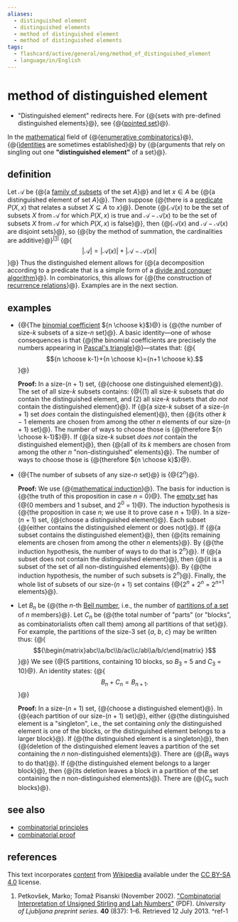 ```yaml
---
aliases:
  - distinguished element
  - distinguished elements
  - method of distinguished element
  - method of distinguished elements
tags:
  - flashcard/active/general/eng/method_of_distinguished_element
  - language/in/English
---
```


# method of distinguished element

- "Distinguished element" redirects here. For {@{sets with pre-defined distinguished elements}@}, see {@{[pointed set](pointed%20set.md)}@}. <!--SR:!2029-06-26,1335,350!2025-11-04,298,330-->

In the [mathematical](mathematics.md) field of {@{[enumerative combinatorics](enumerative%20combinatorics.md)}@}, {@{[identities](identity%20(mathematics).md) are sometimes established}@} by {@{arguments that rely on singling out one __"distinguished element"__ of a set}@}. <!--SR:!2025-11-13,307,330!2025-11-05,299,330!2029-07-03,1341,350-->

## definition

Let ${\mathcal {A} }$ be {@{a [family of subsets](family%20of%20sets.md) of the set $A$}@} and let $x\in A$ be {@{a distinguished element of set $A$}@}. Then suppose {@{there is a [predicate](predicate%20(mathematical%20logic).md) $P(X,x)$ that relates a subset $X\subseteq A$ to $x$}@}. Denote {@{${\mathcal {A} }(x)$ to be the set of subsets $X$ from ${\mathcal {A} }$ for which $P(X,x)$ is true and ${\mathcal {A} }-\mathcal A(x)$ to be the set of subsets $X$ from ${\mathcal {A} }$ for which $P(X,x)$ is false}@}, then {@{${\mathcal {A} }(x)$ and ${\mathcal {A} }-\mathcal A(x)$ are disjoint sets}@}, so {@{by the method of summation, the cardinalities are additive}@}<sup>[\[1\]](#^ref-1)</sup> {@{$$|{\mathcal {A} }|=|{\mathcal {A} }(x)|+|{\mathcal {A} }-\mathcal A(x)|$$}@} Thus the distinguished element allows for {@{a decomposition according to a predicate that is a simple form of a [divide and conquer algorithm](divide-and-conquer%20algorithm.md)}@}. In combinatorics, this allows for {@{the construction of [recurrence relations](recurrence%20relation.md)}@}. Examples are in the next section. <!--SR:!2028-06-27,970,330!2025-11-12,306,330!2025-11-07,301,330!2029-07-15,1351,350!2025-11-10,304,330!2025-11-13,307,330!2025-11-07,301,330!2025-11-09,303,330!2025-10-21,5,349-->

## examples

- {@{The [binomial coefficient](binomial%20coefficient.md) ${n \choose k}$}@} is {@{the number of size-_k_ subsets of a size-_n_ set}@}. A basic identity—one of whose consequences is that {@{the binomial coefficients are precisely the numbers appearing in [Pascal's triangle](pascal's%20triangle.md)}@}—states that: {@{$${n \choose k-1}+{n \choose k}={n+1 \choose k}.$$}@} <p> __Proof:__ In a size-(_n_ + 1) set, {@{choose one distinguished element}@}. The set of all size-_k_ subsets contains: {@{(1) all size-_k_ subsets that _do_ contain the distinguished element, and (2) all size-_k_ subsets that _do not_ contain the distinguished element}@}. If {@{a size-_k_ subset of a size-(_n_ + 1) set _does_ contain the distinguished element}@}, then {@{its other _k_ − 1 elements are chosen from among the other _n_ elements of our size-(_n_ + 1) set}@}. The number of ways to choose those is {@{therefore ${n \choose k-1}$}@}. If {@{a size-_k_ subset _does not_ contain the distinguished element}@}, then {@{all of its _k_ members are chosen from among the other _n_ "non-distinguished" elements}@}. The number of ways to choose those is {@{therefore ${n \choose k}$}@}. <!--SR:!2025-11-11,305,330!2025-11-03,297,330!2025-11-05,299,330!2029-06-27,1336,350!2025-11-13,307,330!2025-11-04,298,330!2025-11-03,297,330!2025-11-04,298,330!2025-11-07,301,330!2025-11-09,303,330!2025-11-13,307,330!2025-11-06,300,330-->

- {@{The number of subsets of any size-_n_ set}@} is {@{2<sup>_n_</sup>}@}. <p> __Proof:__ We use {@{[mathematical induction](mathematical%20induction.md)}@}. The basis for induction is {@{the truth of this proposition in case _n_ = 0}@}. The [empty set](empty%20set.md) has {@{0 members and 1 subset, and 2<sup>0</sup> = 1}@}. The induction hypothesis is {@{the proposition in case _n_; we use it to prove case _n_ + 1}@}. In a size-(_n_ + 1) set, {@{choose a distinguished element}@}. Each subset {@{either contains the distinguished element or does not}@}. If {@{a subset contains the distinguished element}@}, then {@{its remaining elements are chosen from among the other _n_ elements}@}. By {@{the induction hypothesis, the number of ways to do that is 2<sup>_n_</sup>}@}. If {@{a subset does not contain the distinguished element}@}, then {@{it is a subset of the set of all non-distinguished elements}@}. By {@{the induction hypothesis, the number of such subsets is 2<sup>_n_</sup>}@}. Finally, the whole list of subsets of our size-(_n_ + 1) set contains {@{2<sup>_n_</sup> + 2<sup>_n_</sup> = 2<sup>_n_+1</sup> elements}@}. <!--SR:!2029-07-13,1349,350!2029-07-14,1350,350!2026-09-04,311,290!2025-11-12,306,330!2025-11-07,301,330!2025-11-09,303,330!2025-11-06,300,330!2029-06-21,1330,350!2025-11-08,302,330!2025-11-10,304,330!2025-11-05,299,330!2025-11-04,298,330!2025-11-11,305,330!2029-07-05,1342,350!2025-11-08,302,330-->

- Let _B_<sub>_n_</sub> be {@{the _n_-th [Bell number](bell%20number.md), i.e., the number of [partitions of a set](partition%20of%20a%20set.md) of _n_ members}@}. Let _C_<sub>_n_</sub> be {@{the total number of "parts" (or "blocks", as combinatorialists often call them) among all partitions of that set}@}. For example, the partitions of the size-3 set {_a_, _b_, _c_} may be written thus: {@{$${\begin{matrix}abc\\a/bc\\b/ac\\c/ab\\a/b/c\end{matrix} }$$}@} We see {@{5 partitions, containing 10 blocks, so _B_<sub>3</sub> = 5 and _C_<sub>3</sub> = 10}@}. An identity states: {@{$$B_{n}+C_{n}=B_{n+1}.$$}@} <p> __Proof:__ In a size-(_n_ + 1) set, {@{choose a distinguished element}@}. In {@{each partition of our size-(_n_ + 1) set}@}, either {@{the distinguished element is a "singleton", i.e., the set containing _only_ the distinguished element is one of the blocks, or the distinguished element belongs to a larger block}@}. If {@{the distinguished element is a singleton}@}, then {@{deletion of the distinguished element leaves a partition of the set containing the _n_ non-distinguished elements}@}. There are {@{_B_<sub>_n_</sub> ways to do that}@}. If {@{the distinguished element belongs to a larger block}@}, then {@{its deletion leaves a block in a partition of the set containing the _n_ non-distinguished elements}@}. There are {@{_C_<sub>_n_</sub> such blocks}@}. <!--SR:!2025-11-11,305,330!2028-06-23,967,330!2029-07-06,1344,350!2025-11-03,297,330!2029-07-11,1348,350!2025-11-08,302,330!2025-11-06,300,330!2025-11-10,304,330!2029-07-12,1349,350!2026-03-13,366,290!2025-11-05,299,330!2025-11-06,300,330!2026-07-02,427,290!2025-11-12,306,330-->

## see also

- [combinatorial principles](combinatorial%20principles.md)
- [combinatorial proof](combinatorial%20proof.md)

## references

This text incorporates [content](https://en.wikipedia.org/wiki/method_of_distinguished_element) from [Wikipedia](Wikipedia.md) available under the [CC BY-SA 4.0](https://creativecommons.org/licenses/by-sa/4.0/) license.

1. Petkovšek, Marko; Tomaž Pisanski (November 2002). ["Combinatorial Interpretation of Unsigned Stirling and Lah Numbers"](http://www.imfm.si/preprinti/PDF/00837.pdf) (PDF). _University of Ljubljana preprint series_. __40__ (837): 1–6. Retrieved 12 July 2013. <a id="^ref-1"></a>^ref-1
